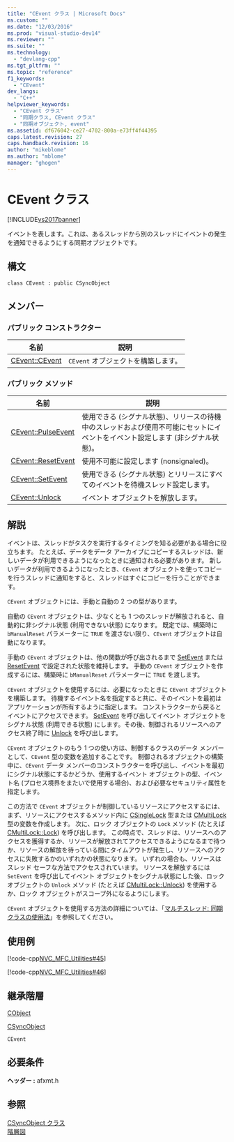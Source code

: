 ```yaml
---
title: "CEvent クラス | Microsoft Docs"
ms.custom: ""
ms.date: "12/03/2016"
ms.prod: "visual-studio-dev14"
ms.reviewer: ""
ms.suite: ""
ms.technology: 
  - "devlang-cpp"
ms.tgt_pltfrm: ""
ms.topic: "reference"
f1_keywords: 
  - "CEvent"
dev_langs: 
  - "C++"
helpviewer_keywords: 
  - "CEvent クラス"
  - "同期クラス, CEvent クラス"
  - "同期オブジェクト, event"
ms.assetid: df676042-ce27-4702-800a-e73ff4f44395
caps.latest.revision: 27
caps.handback.revision: 16
author: "mikeblome"
ms.author: "mblome"
manager: "ghogen"
---
```

# CEvent クラス
[!INCLUDE[vs2017banner](../../assembler/inline/includes/vs2017banner.md)]

イベントを表します。これは、あるスレッドから別のスレッドにイベントの発生を通知できるようにする同期オブジェクトです。  
  
## 構文  
  
```  
class CEvent : public CSyncObject  
```  
  
## メンバー  
  
### パブリック コンストラクター  
  
|名前|説明|  
|--------|--------|  
|[CEvent::CEvent](../Topic/CEvent::CEvent.md)|`CEvent` オブジェクトを構築します。|  
  
### パブリック メソッド  
  
|名前|説明|  
|--------|--------|  
|[CEvent::PulseEvent](../Topic/CEvent::PulseEvent.md)|使用できる \(シグナル状態\)、リリースの待機中のスレッドおよび使用不可能にセットにイベントをイベント設定します \(非シグナル状態\)。|  
|[CEvent::ResetEvent](../Topic/CEvent::ResetEvent.md)|使用不可能に設定します \(nonsignaled\)。|  
|[CEvent::SetEvent](../Topic/CEvent::SetEvent.md)|使用できる \(シグナル状態\) とリリースにすべてのイベントを待機スレッド設定します。|  
|[CEvent::Unlock](../Topic/CEvent::Unlock.md)|イベント オブジェクトを解放します。|  
  
## 解説  
 イベントは、スレッドがタスクを実行するタイミングを知る必要がある場合に役立ちます。  たとえば、データをデータ アーカイブにコピーするスレッドは、新しいデータが利用できるようになったときに通知される必要があります。  新しいデータが利用できるようになったとき、`CEvent` オブジェクトを使ってコピーを行うスレッドに通知をすると、スレッドはすぐにコピーを行うことができます。  
  
 `CEvent` オブジェクトには、手動と自動の 2 つの型があります。  
  
 自動の `CEvent` オブジェクトは、少なくとも 1 つのスレッドが解放されると、自動的に非シグナル状態 \(利用できない状態\) になります。  既定では、構築時に `bManualReset` パラメーターに `TRUE` を渡さない限り、`CEvent` オブジェクトは自動になります。  
  
 手動の `CEvent` オブジェクトは、他の関数が呼び出されるまで [SetEvent](../Topic/CEvent::SetEvent.md) または [ResetEvent](../Topic/CEvent::ResetEvent.md) で設定された状態を維持します。  手動の `CEvent` オブジェクトを作成するには、構築時に `bManualReset` パラメーターに `TRUE` を渡します。  
  
 `CEvent` オブジェクトを使用するには、必要になったときに `CEvent` オブジェクトを構築します。  待機するイベント名を指定すると共に、そのイベントを最初はアプリケーションが所有するように指定します。  コンストラクターから戻るとイベントにアクセスできます。  [SetEvent](../Topic/CEvent::SetEvent.md) を呼び出してイベント オブジェクトをシグナル状態 \(利用できる状態\) にします。その後、制御されるリソースへのアクセス終了時に [Unlock](../Topic/CEvent::Unlock.md) を呼び出します。  
  
 `CEvent` オブジェクトのもう 1 つの使い方は、制御するクラスのデータ メンバーとして、`CEvent` 型の変数を追加することです。  制御されるオブジェクトの構築中に、`CEvent` データ メンバーのコンストラクターを呼び出し、イベントを最初にシグナル状態にするかどうか、使用するイベント オブジェクトの型、イベント名 \(プロセス境界をまたいで使用する場合\)、および必要なセキュリティ属性を指定します。  
  
 この方法で `CEvent` オブジェクトが制御しているリソースにアクセスするには、まず、リソースにアクセスするメソッド内に [CSingleLock](../../mfc/reference/csinglelock-class.md) 型または [CMultiLock](../../mfc/reference/cmultilock-class.md) 型の変数を作成します。  次に、ロック オブジェクトの `Lock` メソッド \(たとえば [CMultiLock::Lock](../Topic/CMultiLock::Lock.md)\) を呼び出します。  この時点で、スレッドは、リソースへのアクセスを獲得するか、リソースが解放されてアクセスできるようになるまで待つか、リソースの解放を待っている間にタイムアウトが発生し、リソースへのアクセスに失敗するかのいずれかの状態になります。  いずれの場合も、リソースはスレッド セーフな方法でアクセスされています。  リソースを解放するには `SetEvent` を呼び出してイベント オブジェクトをシグナル状態にした後、ロック オブジェクトの `Unlock` メソッド \(たとえば [CMultiLock::Unlock](../Topic/CMultiLock::Unlock.md)\) を使用するか、ロック オブジェクトがスコープ外になるようにします。  
  
 `CEvent` オブジェクトを使用する方法の詳細については、「[マルチスレッド: 同期クラスの使用法](../../parallel/multithreading-how-to-use-the-synchronization-classes.md)」を参照してください。  
  
## 使用例  
 [!code-cpp[NVC_MFC_Utilities#45](../../mfc/codesnippet/CPP/cevent-class_1.cpp)]  
  
 [!code-cpp[NVC_MFC_Utilities#46](../../mfc/codesnippet/CPP/cevent-class_2.cpp)]  
  
## 継承階層  
 [CObject](../Topic/CObject%20Class.md)  
  
 [CSyncObject](../../mfc/reference/csyncobject-class.md)  
  
 `CEvent`  
  
## 必要条件  
 **ヘッダー :** afxmt.h  
  
## 参照  
 [CSyncObject クラス](../../mfc/reference/csyncobject-class.md)   
 [階層図](../../mfc/hierarchy-chart.md)